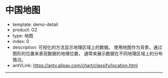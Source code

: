 # 中国地图

- template: demo-detail
- product: G2
- type: 地图
- index: 0
- description: 可视化的方法显示地理区域上的数据。 使用地图作为背景，通过图形的位置来表现数据的地理位置， 通常来展示数据在不同地理区域上的分布情况。
- antVLink: https://antv.alipay.com/chart/classify/location.html

----

<script>
$.getJSON('../../static/data/china.json', function(mapData) {
  var Stat = G2.Stat;
  var userData = [];
  var features = mapData.features;
  for(var i=0; i<features.length; i++) {
    var name = features[i].properties.name;
    userData.push({
      "name": name,
      "value": Math.round(Math.random()*1000)
    });
  }

  var chart = new G2.Chart({
    id: 'c1',
    width: 1000,
    height: 500,
    plotCfg: {
      margin: [30, 180]
    }
  });

  chart.source(userData);
  chart.axis(false);
  chart.polygon().position(Stat.map.region('name', mapData))
    .color('value', '#F4EC91-#AF303C')
    .label('name', {label: {fill: '#000', shadowBlur: 5, shadowColor: '#fff'}})
    .style({
      stroke: '#333',
      lineWidth: 1
    });
  chart.render();
});
</script>
